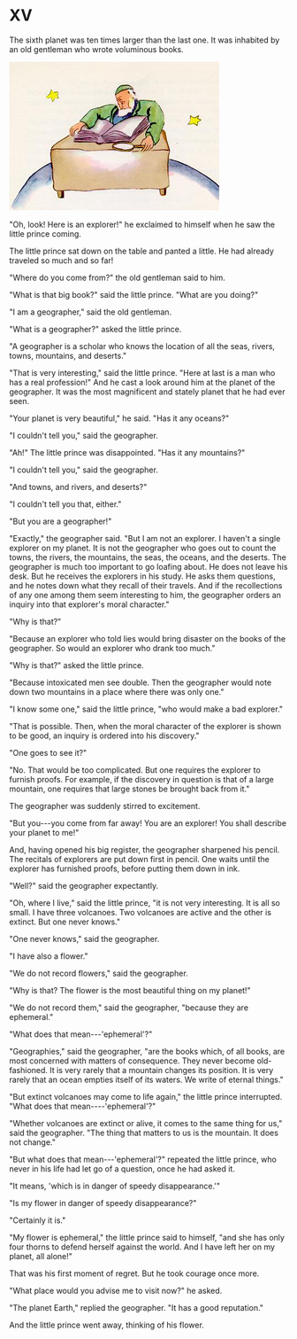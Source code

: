 # XV

The sixth planet was ten times larger than the last one. It was
inhabited by an old gentleman who wrote voluminous books.

![Geographer](geographer.jpg)


"Oh, look! Here is an explorer!" he exclaimed to himself when he saw
the little prince coming.

The little prince sat down on the table and panted a little. He had
already traveled so much and so far!

"Where do you come from?" the old gentleman said to him.

"What is that big book?" said the little prince. "What are you
doing?"

"I am a geographer," said the old gentleman.

"What is a geographer?" asked the little prince.

"A geographer is a scholar who knows the location of all the seas,
rivers, towns, mountains, and deserts."

"That is very interesting," said the little prince. "Here at last is
a man who has a real profession!" And he cast a look around him at the
planet of the geographer. It was the most magnificent and stately planet
that he had ever seen.

"Your planet is very beautiful," he said. "Has it any oceans?"

"I couldn't tell you," said the geographer.

"Ah!" The little prince was disappointed. "Has it any mountains?"

"I couldn't tell you," said the geographer.

"And towns, and rivers, and deserts?"

"I couldn't tell you that, either."

"But you are a geographer!"

"Exactly," the geographer said. "But I am not an explorer. I haven't
a single explorer on my planet. It is not the geographer who goes out to
count the towns, the rivers, the mountains, the seas, the oceans, and
the deserts. The geographer is much too important to go loafing about.
He does not leave his desk. But he receives the explorers in his study.
He asks them questions, and he notes down what they recall of their
travels. And if the recollections of any one among them seem interesting
to him, the geographer orders an inquiry into that explorer's moral
character."

"Why is that?"

"Because an explorer who told lies would bring disaster on the books of
the geographer. So would an explorer who drank too much."

"Why is that?" asked the little prince.

"Because intoxicated men see double. Then the geographer would note
down two mountains in a place where there was only one."

"I know some one," said the little prince, "who would make a bad
explorer."

"That is possible. Then, when the moral character of the explorer is
shown to be good, an inquiry is ordered into his discovery."

"One goes to see it?"

"No. That would be too complicated. But one requires the explorer to
furnish proofs. For example, if the discovery in question is that of a
large mountain, one requires that large stones be brought back from
it."

The geographer was suddenly stirred to excitement.

"But you---you come from far away! You are an explorer! You shall
describe your planet to me!"

And, having opened his big register, the geographer sharpened his
pencil. The recitals of explorers are put down first in pencil. One
waits until the explorer has furnished proofs, before putting them down
in ink.

"Well?" said the geographer expectantly.

"Oh, where I live," said the little prince, "it is not very
interesting. It is all so small. I have three volcanoes. Two volcanoes
are active and the other is extinct. But one never knows."

"One never knows," said the geographer.

"I have also a flower."

"We do not record flowers," said the geographer.

"Why is that? The flower is the most beautiful thing on my planet!"

"We do not record them," said the geographer, "because they are
ephemeral."

"What does that mean---'ephemeral'?"

"Geographies," said the geographer, "are the books which, of all
books, are most concerned with matters of consequence. They never become
old-fashioned. It is very rarely that a mountain changes its position.
It is very rarely that an ocean empties itself of its waters. We write
of eternal things."

"But extinct volcanoes may come to life again," the little prince
interrupted. "What does that mean----'ephemeral'?"

"Whether volcanoes are extinct or alive, it comes to the same thing for
us," said the geographer. "The thing that matters to us is the
mountain. It does not change."

"But what does that mean---'ephemeral'?" repeated the little prince,
who never in his life had let go of a question, once he had asked it.

"It means, 'which is in danger of speedy disappearance.'"

"Is my flower in danger of speedy disappearance?"

"Certainly it is."

"My flower is ephemeral," the little prince said to himself, "and she
has only four thorns to defend herself against the world. And I have
left her on my planet, all alone!"

That was his first moment of regret. But he took courage once more.

"What place would you advise me to visit now?" he asked.

"The planet Earth," replied the geographer. "It has a good
reputation."

And the little prince went away, thinking of his flower.
